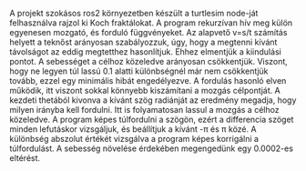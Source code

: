 A projekt szokásos ros2 környezetben készült a turtlesim node-ját felhasználva rajzol ki Koch fraktálokat. A program rekurzívan hív meg külön egyenesen mozgató, és forduló függvényeket.
  Az alapvető v=s/t számítás helyett a teknőst arányosan szabályozzuk, úgy, hogy a megtenni kívánt távolságot az eddig megtetthez hasonlítjuk. Ehhez elmentjük a kiindulási pontot. A sebességet a célhoz közeledve arányosan csökkentjük. 
Viszont, hogy ne legyen túl lassú 0.1 alatti különbségnél már nem csökkentjük tovább, ezzel egy minimális hibát engedélyezve.
  A fordulás hasonló elven működik, itt viszont sokkal könnyebb kiszámítani a mozgás célpontját. A kezdeti thetából kivonva a kívánt szög radiánját az eredmény megadja, hogy milyen irányba kell fordulni. Itt is folyamatosan lassul a mozgás a célhoz közeledve.
A program képes túlfordulni a szögön, ezért a differencia szöget minden lefutáskor vizsgáljuk, és beállítjuk a kívánt -π és π közé. A különbség abszolut értékét vizsgálva a program képes korrigálni a túlfordulást.
A sebesség növelése érdekében megengedünk egy 0.0002-es eltérést.
